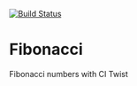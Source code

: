 [![Build Status](https://travis-ci.org/bopamo/Fibonacci.svg?branch=master)](https://travis-ci.org/bopamo/Fibonacci)
# Fibonacci
Fibonacci numbers with CI Twist
